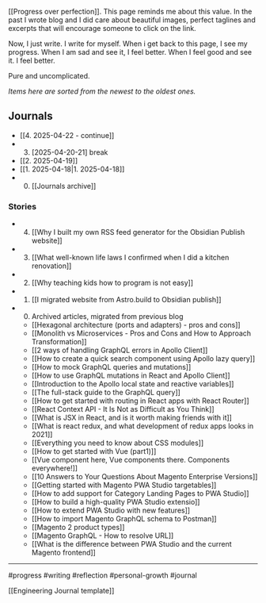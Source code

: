 [[Progress over perfection]]. This page reminds me about this value. In the past I wrote blog and I did care about beautiful images, perfect taglines and excerpts that will encourage someone to click on the link.

Now, I just write. I write for myself. When i get back to this page, I see my progress. When I am sad and see it, I feel better. When I feel good and see it. I feel better.

Pure and uncomplicated.

_Items here are sorted from the newest to the oldest ones._

## Journals

- [[4. 2025-04-22 - continue]]
- 3. [2025-04-20-21] break
- [[2. 2025-04-19]]
- [[1. 2025-04-18|1. 2025-04-18]]
- 0. [[Journals archive]]

### Stories

- 4. [[Why I built my own RSS feed generator for the Obsidian Publish website]]
- 3. [[What well-known life laws I confirmed when I did a kitchen renovation]]
- 2. [[Why teaching kids how to program is not easy]]
- 1. [[I migrated website from Astro.build to Obsidian publish]]
- 0. Archived articles, migrated from previous blog

  - [[Hexagonal architecture (ports and adapters) - pros and cons]]
  - [[Monolith vs Microservices - Pros and Cons and How to Approach Transformation]]
  - [[2 ways of handling GraphQL errors in Apollo Client]]
  - [[How to create a quick search component using Apollo lazy query]]
  - [[How to mock GraphQL queries and mutations]]
  - [[How to use GraphQL mutations in React and Apollo Client]]
  - [[Introduction to the Apollo local state and reactive variables]]
  - [[The full-stack guide to the GraphQL query]]
  - [[How to get started with routing in React apps with React Router]]
  - [[React Context API - It Is Not as Difficult as You Think]]
  - [[What is JSX in React, and is it worth making friends with it]]
  - [[What is react redux, and what development of redux apps looks in 2021]]
  - [[Everything you need to know about CSS modules]]
  - [[How to get started with Vue (part1)]]
  - [[Vue component here, Vue components there. Components everywhere!]]
  - [[10 Answers to Your Questions About Magento Enterprise Versions]]
  - [[Getting started with Magento PWA Studio targetables]]
  - [[How to add support for Category Landing Pages to PWA Studio]]
  - [[How to build a high-quality PWA Studio extensio]]
  - [[How to extend PWA Studio with new features]]
  - [[How to import Magento GraphQL schema to Postman]]
  - [[Magento 2 product types]]
  - [[Magento GraphQL - How to resolve URL]]
  - [[What is the difference between PWA Studio and the current Magento frontend]]

---

#progress #writing #reflection #personal-growth #journal

[[Engineering Journal template]]
